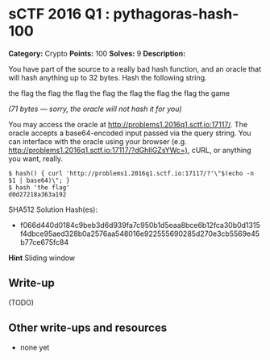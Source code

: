 # sCTF 2016 Q1 : pythagoras-hash-100

**Category:** Crypto
**Points:** 100
**Solves:** 9
**Description:**

You have part of the source to a really bad hash function, and an oracle that will hash anything up to 32 bytes. Hash the following string.

the flag the flag the flag the flag the flag the flag the flag the game

*(71 bytes — sorry, the oracle will not hash it for you)*

You may access the oracle at <http://problems1.2016q1.sctf.io:17117/>. The oracle accepts a base64-encoded input passed via the query string. You can interface with the oracle using your browser (e.g. <http://problems1.2016q1.sctf.io:17117/?dGhlIGZsYWc=)>, cURL, or anything you want, really.

    $ hash() { curl 'http://problems1.2016q1.sctf.io:17117/?'\"$(echo -n $1 | base64)\"; }
    $ hash 'the flag'
    d0d27218a363a192


SHA512 Solution Hash(es):
* f066d440d0184c9beb3d6d939fa7c950b1d5eaa8bce6b12fca30b0d1315f4dbce95aed328b0a2576aa548016e922555690285d270e3cb5569e45b77ce675fc84

**Hint**
Sliding window

## Write-up

(TODO)

## Other write-ups and resources

* none yet
